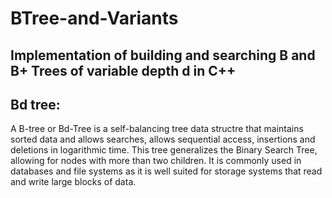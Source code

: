 # BTree-and-Variants
## Implementation of building and searching B and B+ Trees of variable depth d in C++

## Bd tree:
A B-tree or Bd-Tree is a self-balancing tree data structre that maintains sorted data and allows searches, allows sequential access, insertions and deletions in logarithmic time. 
This tree generalizes the Binary Search Tree, allowing for nodes with more than two children. It is commonly used in databases and file systems as it is well suited for storage systems that read and write large blocks of data.

